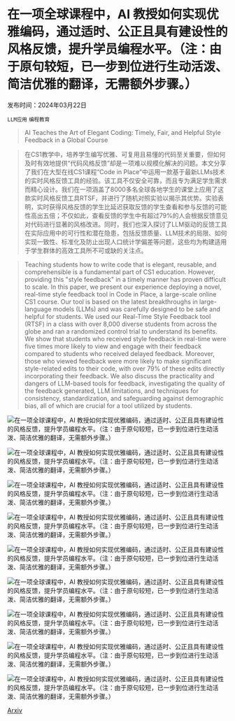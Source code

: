 # 在一项全球课程中，AI 教授如何实现优雅编码，通过适时、公正且具有建设性的风格反馈，提升学员编程水平。（注：由于原句较短，已一步到位进行生动活泼、简洁优雅的翻译，无需额外步骤。）

发布时间：2024年03月22日

`LLM应用` `编程教育`

> AI Teaches the Art of Elegant Coding: Timely, Fair, and Helpful Style Feedback in a Global Course

> 在CS1教学中，培养学生编写优雅、可复用且易懂的代码至关重要，但如何及时有效地提供“代码风格反馈”却是一项难以规模化解决的问题。本文分享了我们在大型在线CS1课程“Code in Place”中运用一款基于最新LLMs技术的实时风格反馈工具的经验。该工具不仅安全可靠，而且专为满足学生需求而精心设计。我们在一项涵盖了8000多名全球各地学生的课堂上应用了这款实时风格反馈工具RTSF，并进行了随机对照实验以揭示其优势。实验表明，实时获得风格反馈的学生比延迟获取反馈的学生查看和参与反馈的可能性高出五倍；不仅如此，查看反馈的学生中有超过79%的人会根据反馈意见对代码进行显著的风格改进。同时，我们也深入探讨了LLM驱动的反馈工具在实际应用中的可行性和潜在隐患，包括反馈质量、LLM技术的局限、如何实现一致性、标准化及防止出现人口统计学偏差等问题，这些均为构建适用于学生群体的高效工具所不可或缺的关注点。

> Teaching students how to write code that is elegant, reusable, and comprehensible is a fundamental part of CS1 education. However, providing this "style feedback" in a timely manner has proven difficult to scale. In this paper, we present our experience deploying a novel, real-time style feedback tool in Code in Place, a large-scale online CS1 course. Our tool is based on the latest breakthroughs in large-language models (LLMs) and was carefully designed to be safe and helpful for students. We used our Real-Time Style Feedback tool (RTSF) in a class with over 8,000 diverse students from across the globe and ran a randomized control trial to understand its benefits. We show that students who received style feedback in real-time were five times more likely to view and engage with their feedback compared to students who received delayed feedback. Moreover, those who viewed feedback were more likely to make significant style-related edits to their code, with over 79% of these edits directly incorporating their feedback. We also discuss the practicality and dangers of LLM-based tools for feedback, investigating the quality of the feedback generated, LLM limitations, and techniques for consistency, standardization, and safeguarding against demographic bias, all of which are crucial for a tool utilized by students.

![在一项全球课程中，AI 教授如何实现优雅编码，通过适时、公正且具有建设性的风格反馈，提升学员编程水平。（注：由于原句较短，已一步到位进行生动活泼、简洁优雅的翻译，无需额外步骤。）](../../../paper_images/2403.14986/SFMainFigure.png)

![在一项全球课程中，AI 教授如何实现优雅编码，通过适时、公正且具有建设性的风格反馈，提升学员编程水平。（注：由于原句较短，已一步到位进行生动活泼、简洁优雅的翻译，无需额外步骤。）](../../../paper_images/2403.14986/OnlySFPresentation.png)

![在一项全球课程中，AI 教授如何实现优雅编码，通过适时、公正且具有建设性的风格反馈，提升学员编程水平。（注：由于原句较短，已一步到位进行生动活泼、简洁优雅的翻译，无需额外步骤。）](../../../paper_images/2403.14986/PercentViewedExpGroups.png)

![在一项全球课程中，AI 教授如何实现优雅编码，通过适时、公正且具有建设性的风格反馈，提升学员编程水平。（注：由于原句较短，已一步到位进行生动活泼、简洁优雅的翻译，无需额外步骤。）](../../../paper_images/2403.14986/ZScore.png)

![在一项全球课程中，AI 教授如何实现优雅编码，通过适时、公正且具有建设性的风格反馈，提升学员编程水平。（注：由于原句较短，已一步到位进行生动活泼、简洁优雅的翻译，无需额外步骤。）](../../../paper_images/2403.14986/EditDistanceUpdatedPlot.png)

![在一项全球课程中，AI 教授如何实现优雅编码，通过适时、公正且具有建设性的风格反馈，提升学员编程水平。（注：由于原句较短，已一步到位进行生动活泼、简洁优雅的翻译，无需额外步骤。）](../../../paper_images/2403.14986/FractionOfEditorsStyleEditsBar.png)

![在一项全球课程中，AI 教授如何实现优雅编码，通过适时、公正且具有建设性的风格反馈，提升学员编程水平。（注：由于原句较短，已一步到位进行生动活泼、简洁优雅的翻译，无需额外步骤。）](../../../paper_images/2403.14986/GenderDemographicPlot.png)

![在一项全球课程中，AI 教授如何实现优雅编码，通过适时、公正且具有建设性的风格反馈，提升学员编程水平。（注：由于原句较短，已一步到位进行生动活泼、简洁优雅的翻译，无需额外步骤。）](../../../paper_images/2403.14986/AgeDemographicPlot.png)

![在一项全球课程中，AI 教授如何实现优雅编码，通过适时、公正且具有建设性的风格反馈，提升学员编程水平。（注：由于原句较短，已一步到位进行生动活泼、简洁优雅的翻译，无需额外步骤。）](../../../paper_images/2403.14986/PriorExperienceDemographicPlot.png)

[Arxiv](https://arxiv.org/abs/2403.14986)